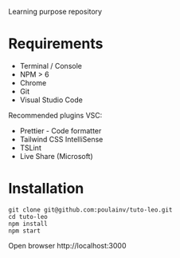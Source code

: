 Learning purpose repository

# Requirements

- Terminal / Console
- NPM > 6
- Chrome
- Git
- Visual Studio Code

Recommended plugins VSC:
  - Prettier - Code formatter
  - Tailwind CSS IntelliSense
  - TSLint
  - Live Share (Microsoft)

# Installation 

```
git clone git@github.com:poulainv/tuto-leo.git
cd tuto-leo
npm install
npm start
```

Open browser http://localhost:3000
